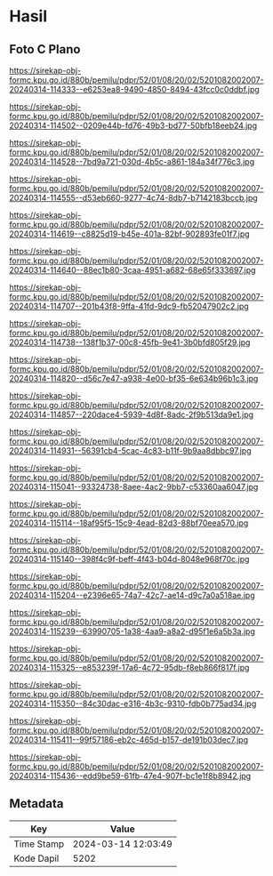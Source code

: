 # Hasil

## Foto C Plano

https://sirekap-obj-formc.kpu.go.id/880b/pemilu/pdpr/52/01/08/20/02/5201082002007-20240314-114333--e6253ea8-9490-4850-8494-43fcc0c0ddbf.jpg

https://sirekap-obj-formc.kpu.go.id/880b/pemilu/pdpr/52/01/08/20/02/5201082002007-20240314-114502--0209e44b-fd76-49b3-bd77-50bfb18eeb24.jpg

https://sirekap-obj-formc.kpu.go.id/880b/pemilu/pdpr/52/01/08/20/02/5201082002007-20240314-114528--7bd9a721-030d-4b5c-a861-184a34f776c3.jpg

https://sirekap-obj-formc.kpu.go.id/880b/pemilu/pdpr/52/01/08/20/02/5201082002007-20240314-114555--d53eb660-9277-4c74-8db7-b7142183bccb.jpg

https://sirekap-obj-formc.kpu.go.id/880b/pemilu/pdpr/52/01/08/20/02/5201082002007-20240314-114619--c8825d19-b45e-401a-82bf-902893fe01f7.jpg

https://sirekap-obj-formc.kpu.go.id/880b/pemilu/pdpr/52/01/08/20/02/5201082002007-20240314-114640--88ec1b80-3caa-4951-a682-68e65f333697.jpg

https://sirekap-obj-formc.kpu.go.id/880b/pemilu/pdpr/52/01/08/20/02/5201082002007-20240314-114707--201b43f8-9ffa-41fd-9dc9-fb52047902c2.jpg

https://sirekap-obj-formc.kpu.go.id/880b/pemilu/pdpr/52/01/08/20/02/5201082002007-20240314-114738--138f1b37-00c8-45fb-9e41-3b0bfd805f29.jpg

https://sirekap-obj-formc.kpu.go.id/880b/pemilu/pdpr/52/01/08/20/02/5201082002007-20240314-114820--d56c7e47-a938-4e00-bf35-6e634b96b1c3.jpg

https://sirekap-obj-formc.kpu.go.id/880b/pemilu/pdpr/52/01/08/20/02/5201082002007-20240314-114857--220dace4-5939-4d8f-8adc-2f9b513da9e1.jpg

https://sirekap-obj-formc.kpu.go.id/880b/pemilu/pdpr/52/01/08/20/02/5201082002007-20240314-114931--56391cb4-5cac-4c83-b11f-9b9aa8dbbc97.jpg

https://sirekap-obj-formc.kpu.go.id/880b/pemilu/pdpr/52/01/08/20/02/5201082002007-20240314-115041--93324738-8aee-4ac2-9bb7-c53360aa6047.jpg

https://sirekap-obj-formc.kpu.go.id/880b/pemilu/pdpr/52/01/08/20/02/5201082002007-20240314-115114--18af95f5-15c9-4ead-82d3-88bf70eea570.jpg

https://sirekap-obj-formc.kpu.go.id/880b/pemilu/pdpr/52/01/08/20/02/5201082002007-20240314-115140--398f4c9f-beff-4f43-b04d-8048e968f70c.jpg

https://sirekap-obj-formc.kpu.go.id/880b/pemilu/pdpr/52/01/08/20/02/5201082002007-20240314-115204--e2396e65-74a7-42c7-ae14-d9c7a0a518ae.jpg

https://sirekap-obj-formc.kpu.go.id/880b/pemilu/pdpr/52/01/08/20/02/5201082002007-20240314-115239--63990705-1a38-4aa9-a8a2-d95f1e6a5b3a.jpg

https://sirekap-obj-formc.kpu.go.id/880b/pemilu/pdpr/52/01/08/20/02/5201082002007-20240314-115325--e853239f-17a6-4c72-95db-f8eb866f817f.jpg

https://sirekap-obj-formc.kpu.go.id/880b/pemilu/pdpr/52/01/08/20/02/5201082002007-20240314-115350--84c30dac-e316-4b3c-9310-fdb0b775ad34.jpg

https://sirekap-obj-formc.kpu.go.id/880b/pemilu/pdpr/52/01/08/20/02/5201082002007-20240314-115411--99f57186-eb2c-465d-b157-de191b03dec7.jpg

https://sirekap-obj-formc.kpu.go.id/880b/pemilu/pdpr/52/01/08/20/02/5201082002007-20240314-115436--edd9be59-61fb-47e4-907f-bc1e1f8b8942.jpg


## Metadata

| Key        | Value               |
| ---------- | ------------------- |
| Time Stamp | 2024-03-14 12:03:49 |
| Kode Dapil | 5202                |



